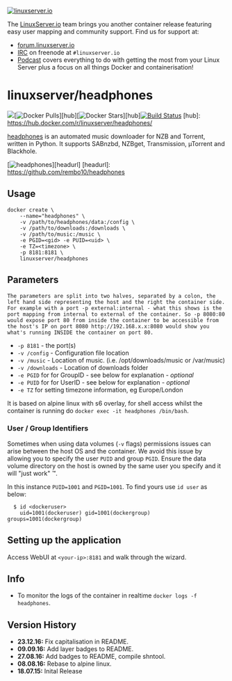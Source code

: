 [linuxserverurl]: https://linuxserver.io
[forumurl]: https://forum.linuxserver.io
[ircurl]: https://www.linuxserver.io/irc/
[podcasturl]: https://www.linuxserver.io/podcast/

[![linuxserver.io](https://raw.githubusercontent.com/linuxserver/docker-templates/master/linuxserver.io/img/linuxserver_medium.png)][linuxserverurl]

The [LinuxServer.io][linuxserverurl] team brings you another container release featuring easy user mapping and community support. Find us for support at:
* [forum.linuxserver.io][forumurl]
* [IRC][ircurl] on freenode at `#linuxserver.io`
* [Podcast][podcasturl] covers everything to do with getting the most from your Linux Server plus a focus on all things Docker and containerisation!

# linuxserver/headphones
[![](https://images.microbadger.com/badges/image/linuxserver/headphones.svg)](http://microbadger.com/images/linuxserver/headphones "Get your own image badge on microbadger.com")[![Docker Pulls](https://img.shields.io/docker/pulls/linuxserver/headphones.svg)][hub][![Docker Stars](https://img.shields.io/docker/stars/linuxserver/headphones.svg)][hub][![Build Status](http://jenkins.linuxserver.io:8080/buildStatus/icon?job=Dockers/LinuxServer.io-hub-built/linuxserver-headphones)](http://jenkins.linuxserver.io:8080/job/Dockers/job/LinuxServer.io-hub-built/job/linuxserver-headphones/)
[hub]: https://hub.docker.com/r/linuxserver/headphones/


[headphones](https://hub.docker.com/r/linuxserver/headphones/) is an automated music downloader for NZB and Torrent, written in Python. It supports SABnzbd, NZBget, Transmission, µTorrent and Blackhole.

[![headphones](http://i.imgur.com/5vSV3Gkl.png)][headurl]
[headurl]: https://github.com/rembo10/headphones

## Usage

```
docker create \
    --name="headphones" \
    -v /path/to/headphones/data:/config \
    -v /path/to/downloads:/downloads \
    -v /path/to/music:/music \
    -e PGID=<gid> -e PUID=<uid> \
    -e TZ=<timezone> \
    -p 8181:8181 \
    linuxserver/headphones
```

## Parameters

`The parameters are split into two halves, separated by a colon, the left hand side representing the host and the right the container side. 
For example with a port -p external:internal - what this shows is the port mapping from internal to external of the container.
So -p 8080:80 would expose port 80 from inside the container to be accessible from the host's IP on port 8080
http://192.168.x.x:8080 would show you what's running INSIDE the container on port 80.`


* `-p 8181` - the port(s)
* `-v /config` - Configuration file location
* `-v /music` - Location of music. (i.e. /opt/downloads/music or /var/music)
* `-v /downloads` - Location of downloads folder
* `-e PGID` for for GroupID - see below for explanation - *optional*
* `-e PUID` for for UserID - see below for explanation - *optional*
* `-e TZ` for setting timezone information, eg Europe/London

It is based on alpine linux with s6 overlay, for shell access whilst the container is running do `docker exec -it headphones /bin/bash`.

### User / Group Identifiers

Sometimes when using data volumes (`-v` flags) permissions issues can arise between the host OS and the container. We avoid this issue by allowing you to specify the user `PUID` and group `PGID`. Ensure the data volume directory on the host is owned by the same user you specify and it will "just work" ™.

In this instance `PUID=1001` and `PGID=1001`. To find yours use `id user` as below:

```
  $ id <dockeruser>
    uid=1001(dockeruser) gid=1001(dockergroup) groups=1001(dockergroup)
```

## Setting up the application

Access WebUI at `<your-ip>:8181` and walk through the wizard.

## Info

* To monitor the logs of the container in realtime `docker logs -f headphones`.

## Version History

+ **23.12.16:** Fix capitalisation in README.
+ **09.09.16:** Add layer badges to README.
+ **27.08.16:** Add badges to README, compile shntool.
+ **08.08.16:** Rebase to alpine linux.
+ **18.07.15:** Inital Release
